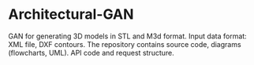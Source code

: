 # Architectural-GAN
GAN for generating 3D models in STL and M3d format. Input data format: XML file, DXF contours.  The repository contains source code, diagrams (flowcharts, UML). API code and request structure.

